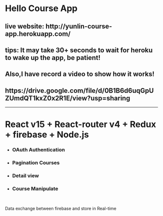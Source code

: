 

<h1>Hello Course App</h1>

<h2>live website: http://yunlin-course-app.herokuapp.com/  </h2>
<h2>tips: It may take 30+ seconds to wait for heroku to wake up the app, be patient! </h2>
<h2>Also,I have record a video to show how it works! </h2>
<h2>https://drive.google.com/file/d/0B1B6d6uqGpUZUmdQT1kxZ0x2R1E/view?usp=sharing</h2>
<hr/>
<h1>React v15 + React-router v4 + Redux + firebase + Node.js</h1>

<ul>
              <li><h3>OAuth Authentication</h3></li>
              <li><h3>Pagination Courses</h3></li>
              <li><h3>Detail view</h3></li>
              <li><h3>Course Manipulate</h3></li>
</ul>
<br/>
<p>Data exchange between firebase and store in Real-time</p>
